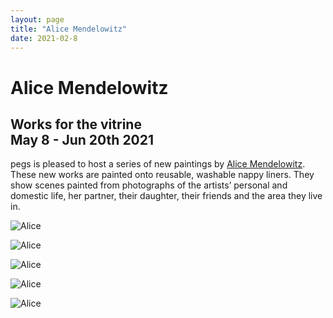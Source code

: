 ```yaml
---
layout: page
title: "Alice Mendelowitz"
date: 2021-02-8
---
```


# Alice  Mendelowitz

## Works for the vitrine<br/>May 8 - Jun 20th 2021

<!-- ![Alice](http://pegs.site/assets/images/alice-pegs-web.jpg) !-->

pegs is pleased to host a series of new paintings by [Alice Mendelowitz](https://www.alicemendelowitz.com/). These new works are painted onto reusable, washable nappy liners. They show scenes painted from photographs of the artists’ personal and domestic life, her partner, their daughter, their friends and the area they live in.  

<!--Opening preview Saturday 8th May, 16.00 - 18.00!-->

![Alice](http://pegs.site/assets/images/alice/alice01.jpg)  

![Alice](http://pegs.site/assets/images/alice/alice02.jpg)  

![Alice](http://pegs.site/assets/images/alice/alice03.jpg)

![Alice](http://pegs.site/assets/images/alice/alice04.jpg)

![Alice](http://pegs.site/assets/images/alice/alice05.jpg)  
